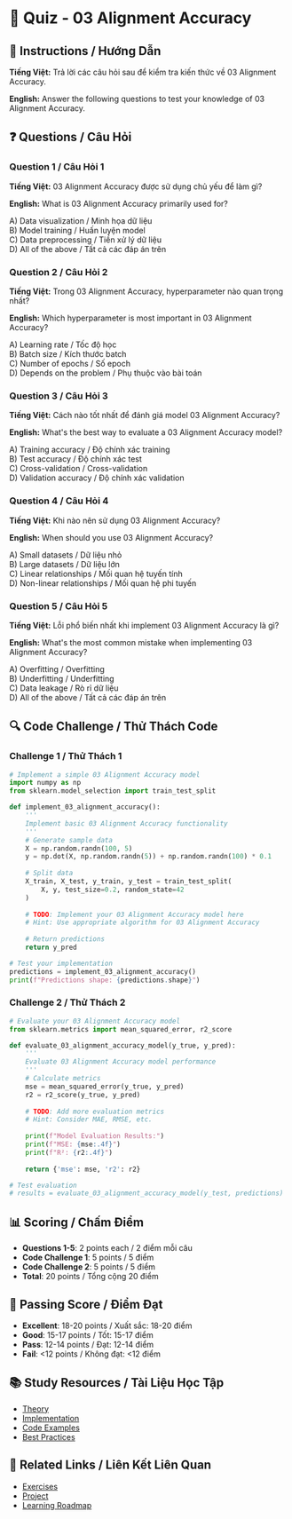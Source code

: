 # 🧠 Quiz - 03 Alignment Accuracy

## 📝 Instructions / Hướng Dẫn

**Tiếng Việt:** Trả lời các câu hỏi sau để kiểm tra kiến thức về 03 Alignment Accuracy.

**English:** Answer the following questions to test your knowledge of 03 Alignment Accuracy.

## ❓ Questions / Câu Hỏi

### Question 1 / Câu Hỏi 1
**Tiếng Việt:** 03 Alignment Accuracy được sử dụng chủ yếu để làm gì?

**English:** What is 03 Alignment Accuracy primarily used for?

A) Data visualization / Minh họa dữ liệu  
B) Model training / Huấn luyện model  
C) Data preprocessing / Tiền xử lý dữ liệu  
D) All of the above / Tất cả các đáp án trên

### Question 2 / Câu Hỏi 2
**Tiếng Việt:** Trong 03 Alignment Accuracy, hyperparameter nào quan trọng nhất?

**English:** Which hyperparameter is most important in 03 Alignment Accuracy?

A) Learning rate / Tốc độ học  
B) Batch size / Kích thước batch  
C) Number of epochs / Số epoch  
D) Depends on the problem / Phụ thuộc vào bài toán

### Question 3 / Câu Hỏi 3
**Tiếng Việt:** Cách nào tốt nhất để đánh giá model 03 Alignment Accuracy?

**English:** What's the best way to evaluate a 03 Alignment Accuracy model?

A) Training accuracy / Độ chính xác training  
B) Test accuracy / Độ chính xác test  
C) Cross-validation / Cross-validation  
D) Validation accuracy / Độ chính xác validation

### Question 4 / Câu Hỏi 4
**Tiếng Việt:** Khi nào nên sử dụng 03 Alignment Accuracy?

**English:** When should you use 03 Alignment Accuracy?

A) Small datasets / Dữ liệu nhỏ  
B) Large datasets / Dữ liệu lớn  
C) Linear relationships / Mối quan hệ tuyến tính  
D) Non-linear relationships / Mối quan hệ phi tuyến

### Question 5 / Câu Hỏi 5
**Tiếng Việt:** Lỗi phổ biến nhất khi implement 03 Alignment Accuracy là gì?

**English:** What's the most common mistake when implementing 03 Alignment Accuracy?

A) Overfitting / Overfitting  
B) Underfitting / Underfitting  
C) Data leakage / Rò rỉ dữ liệu  
D) All of the above / Tất cả các đáp án trên

## 🔍 Code Challenge / Thử Thách Code

### Challenge 1 / Thử Thách 1
```python
# Implement a simple 03 Alignment Accuracy model
import numpy as np
from sklearn.model_selection import train_test_split

def implement_03_alignment_accuracy():
    '''
    Implement basic 03 Alignment Accuracy functionality
    '''
    # Generate sample data
    X = np.random.randn(100, 5)
    y = np.dot(X, np.random.randn(5)) + np.random.randn(100) * 0.1
    
    # Split data
    X_train, X_test, y_train, y_test = train_test_split(
        X, y, test_size=0.2, random_state=42
    )
    
    # TODO: Implement your 03 Alignment Accuracy model here
    # Hint: Use appropriate algorithm for 03 Alignment Accuracy
    
    # Return predictions
    return y_pred

# Test your implementation
predictions = implement_03_alignment_accuracy()
print(f"Predictions shape: {predictions.shape}")
```

### Challenge 2 / Thử Thách 2
```python
# Evaluate your 03 Alignment Accuracy model
from sklearn.metrics import mean_squared_error, r2_score

def evaluate_03_alignment_accuracy_model(y_true, y_pred):
    '''
    Evaluate 03 Alignment Accuracy model performance
    '''
    # Calculate metrics
    mse = mean_squared_error(y_true, y_pred)
    r2 = r2_score(y_true, y_pred)
    
    # TODO: Add more evaluation metrics
    # Hint: Consider MAE, RMSE, etc.
    
    print(f"Model Evaluation Results:")
    print(f"MSE: {mse:.4f}")
    print(f"R²: {r2:.4f}")
    
    return {'mse': mse, 'r2': r2}

# Test evaluation
# results = evaluate_03_alignment_accuracy_model(y_test, predictions)
```

## 📊 Scoring / Chấm Điểm

- **Questions 1-5**: 2 points each / 2 điểm mỗi câu
- **Code Challenge 1**: 5 points / 5 điểm
- **Code Challenge 2**: 5 points / 5 điểm
- **Total**: 20 points / Tổng cộng 20 điểm

## 🎯 Passing Score / Điểm Đạt

- **Excellent**: 18-20 points / Xuất sắc: 18-20 điểm
- **Good**: 15-17 points / Tốt: 15-17 điểm  
- **Pass**: 12-14 points / Đạt: 12-14 điểm
- **Fail**: <12 points / Không đạt: <12 điểm

## 📚 Study Resources / Tài Liệu Học Tập

- [Theory](./THEORY_03_alignment_accuracy.md)
- [Implementation](./IMPLEMENTATION_03_alignment_accuracy.md)
- [Code Examples](./CODE_EXAMPLES_03_alignment_accuracy.md)
- [Best Practices](./BEST_PRACTICES_03_alignment_accuracy.md)

## 🔗 Related Links / Liên Kết Liên Quan

- [Exercises](./EXERCISES_03_alignment_accuracy.md)
- [Project](./PROJECT_03_alignment_accuracy.md)
- [Learning Roadmap](./LEARNING_ROADMAP_03_alignment_accuracy.md)
